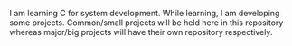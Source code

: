 
I am learning C for system development. While learning, I am developing some projects. Common/small projects will be held here in this repository whereas major/big projects will have their own repository respectively.
